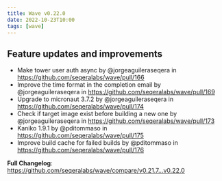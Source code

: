 ```yaml
---
title: Wave v0.22.0
date: 2022-10-23T10:00
tags: [wave]
---
```


## Feature updates and improvements

* Make tower user auth async by @jorgeaguileraseqera in https://github.com/seqeralabs/wave/pull/166
* Improve the time format in the completion email by @jorgeaguileraseqera in https://github.com/seqeralabs/wave/pull/169
* Upgrade to micronaut 3.7.2 by @jorgeaguileraseqera in https://github.com/seqeralabs/wave/pull/174
* Check if target image exist before building a new one by @jorgeaguileraseqera in https://github.com/seqeralabs/wave/pull/173
* Kaniko 1.9.1 by @pditommaso in https://github.com/seqeralabs/wave/pull/175
* Improve build cache for failed builds by @pditommaso in https://github.com/seqeralabs/wave/pull/176


**Full Changelog**: https://github.com/seqeralabs/wave/compare/v0.21.7...v0.22.0
